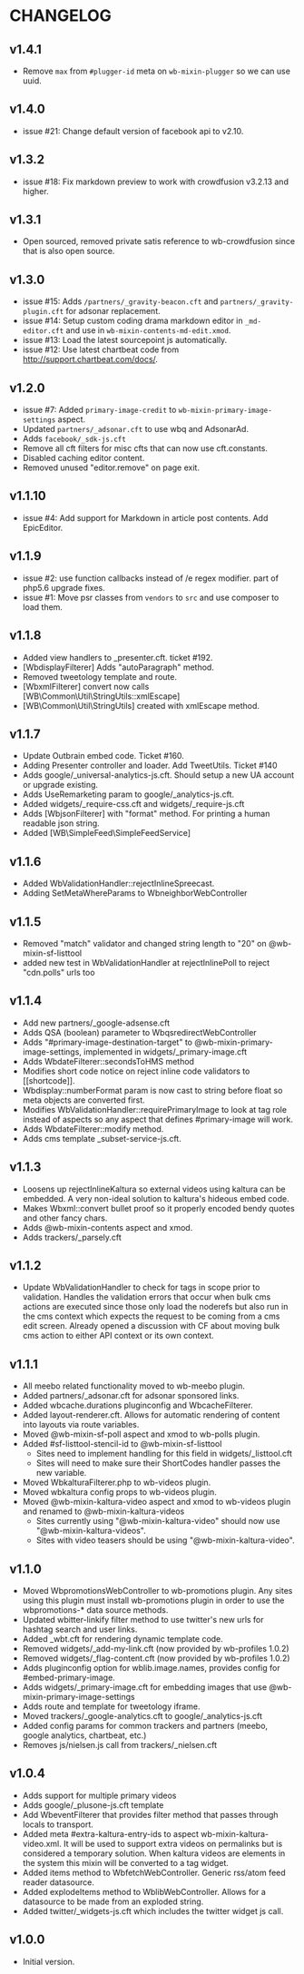 # CHANGELOG


## v1.4.1
* Remove `max` from `#plugger-id` meta on `wb-mixin-plugger` so we can use uuid.


## v1.4.0
* issue #21: Change default version of facebook api to v2.10.


## v1.3.2
* issue #18: Fix markdown preview to work with crowdfusion v3.2.13 and higher.


## v1.3.1
* Open sourced, removed private satis reference to wb-crowdfusion since that is also open source.


## v1.3.0
* issue #15: Adds `/partners/_gravity-beacon.cft` and `partners/_gravity-plugin.cft` for adsonar replacement.
* issue #14: Setup custom coding drama markdown editor in `_md-editor.cft` and use in `wb-mixin-contents-md-edit.xmod`.
* issue #13: Load the latest sourcepoint js automatically.
* issue #12: Use latest chartbeat code from http://support.chartbeat.com/docs/.


## v1.2.0
* issue #7: Added `primary-image-credit` to `wb-mixin-primary-image-settings` aspect.
* Updated `partners/_adsonar.cft` to use wbq and AdsonarAd.
* Adds `facebook/_sdk-js.cft`
* Remove all cft filters for misc cfts that can now use cft.constants.
* Disabled caching editor content.
* Removed unused "editor.remove" on page exit.


## v1.1.10
* issue #4: Add support for Markdown in article post contents. Add EpicEditor.


## v1.1.9
* issue #2: use function callbacks instead of /e regex modifier.  part of php5.6 upgrade fixes.
* issue #1: Move psr classes from `vendors` to `src` and use composer to load them.


## v1.1.8
* Added view handlers to _presenter.cft.  ticket #192.
* [WbdisplayFilterer] Adds "autoParagraph" method.
* Removed tweetology template and route.
* [WbxmlFilterer] convert now calls [WB\Common\Util\StringUtils::xmlEscape]
* [WB\Common\Util\StringUtils] created with xmlEscape method.


## v1.1.7
* Update Outbrain embed code. Ticket #160.
* Adding Presenter controller and loader. Add TweetUtils. Ticket #140
* Adds google/_universal-analytics-js.cft.  Should setup a new UA account or upgrade existing.
* Adds UseRemarketing param to google/_analytics-js.cft.
* Added widgets/_require-css.cft and widgets/_require-js.cft
* Adds [WbjsonFilterer] with "format" method.  For printing a human readable json string.
* Added [WB\SimpleFeed\SimpleFeedService]


## v1.1.6
* Added WbValidationHandler::rejectInlineSpreecast.
* Adding SetMetaWhereParams to WbneighborWebController


## v1.1.5
* Removed "match" validator and changed string length to "20" on @wb-mixin-sf-listtool
* added new test in WbValidationHandler at rejectInlinePoll to reject "cdn.polls" urls too


## v1.1.4
* Add new partners/_google-adsense.cft
* Adds QSA (boolean) parameter to WbqsredirectWebController
* Adds "#primary-image-destination-target" to @wb-mixin-primary-image-settings, implemented in widgets/_primary-image.cft
* Adds WbdateFilterer::secondsToHMS method
* Modifies short code notice on reject inline code validators to [[shortcode]].
* Wbdisplay::numberFormat param is now cast to string before float so meta objects are converted first.
* Modifies WbValidationHandler::requirePrimaryImage to look at tag role instead of aspects so any aspect that defines #primary-image will work.
* Adds WbdateFilterer::modify method.
* Adds cms template _subset-service-js.cft.


## v1.1.3
* Loosens up rejectInlineKaltura so external videos using kaltura can be embedded.  A very non-ideal solution to kaltura's hideous embed code.
* Makes Wbxml::convert bullet proof so it properly encoded bendy quotes and other fancy chars.
* Adds @wb-mixin-contents aspect and xmod.
* Adds trackers/_parsely.cft


## v1.1.2
* Update WbValidationHandler to check for tags in scope prior to validation.  Handles the validation errors that occur when bulk cms actions are executed since those only load the noderefs but
    also run in the cms context which expects the request to be coming from a cms edit screen. Already opened a discussion with CF about moving bulk cms action to either API context or its own context.


## v1.1.1
* All meebo related functionality moved to wb-meebo plugin.
* Added partners/_adsonar.cft for adsonar sponsored links.
* Added wbcache.durations pluginconfig and WbcacheFilterer.
* Added layout-renderer.cft.  Allows for automatic rendering of content into layouts via route variables.
* Moved @wb-mixin-sf-poll aspect and xmod to wb-polls plugin.
* Added #sf-listtool-stencil-id to @wb-mixin-sf-listtool
    - Sites need to implement handling for this field in widgets/_listtool.cft
    - Sites will need to make sure their ShortCodes handler passes the new variable.
* Moved WbkalturaFilterer.php to wb-videos plugin.
* Moved wbkaltura config props to wb-videos plugin.
* Moved @wb-mixin-kaltura-video aspect and xmod to wb-videos plugin and renamed to @wb-mixin-kaltura-videos
    - Sites currently using "@wb-mixin-kaltura-video" should now use "@wb-mixin-kaltura-videos".
    - Sites with video teasers should be using "@wb-mixin-kaltura-video".


## v1.1.0
* Moved WbpromotionsWebController to wb-promotions plugin.  Any sites using this plugin must install wb-promotions plugin in order to use the wbpromotions-* data source methods.
* Updated wbitter-linkify filter method to use twitter's new urls for hashtag search and user links.
* Added _wbt.cft for rendering dynamic template code.
* Removed widgets/_add-my-link.cft (now provided by wb-profiles 1.0.2)
* Removed widgets/_flag-content.cft (now provided by wb-profiles 1.0.2)
* Adds pluginconfig option for wblib.image.names, provides config for #embed-primary-image.
* Adds widgets/_primary-image.cft for embedding images that use @wb-mixin-primary-image-settings
* Adds route and template for tweetology iframe.
* Moved trackers/_google-analytics.cft to google/_analytics-js.cft
* Added config params for common trackers and partners (meebo, google analytics, chartbeat, etc.)
* Removes js/nielsen.js call from trackers/_nielsen.cft


## v1.0.4
* Adds support for multiple primary videos
* Adds google/_plusone-js.cft template
* Add WbeventFilterer that provides filter method that passes through locals to transport.
* Added meta #extra-kaltura-entry-ids to aspect wb-mixin-kaltura-video.xml.  It will be used to support extra videos on permalinks but is considered a temporary solution.  When kaltura videos are elements in the system this mixin will be converted to a tag widget.
* Added items method to WbfetchWebController.  Generic rss/atom feed reader datasource.
* Added explodeItems method to WblibWebController.  Allows for a datasource to be made from an exploded string.
* Added twitter/_widgets-js.cft which includes the twitter widget js call.


## v1.0.0
* Initial version.
